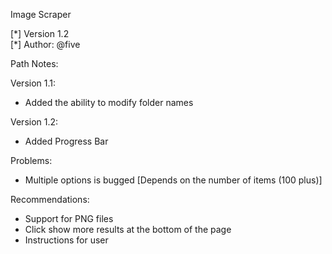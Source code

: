 Image Scraper

[\*] Version 1.2 </br>
[\*] Author: @five </br>

Path Notes:

Version 1.1:

- Added the ability to modify folder names

Version 1.2:

- Added Progress Bar

Problems:

- Multiple options is bugged [Depends on the number of items (100 plus)] 

Recommendations:

- Support for PNG files
- Click show more results at the bottom of the page
- Instructions for user
